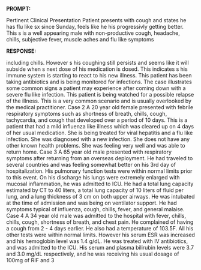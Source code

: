 **PROMPT:**

Pertinent Clinical Presentation  Patient presents with cough and states he has flu like sx since Sunday, feels like he his progressivly getting better. This s is a well appearing male with non-productive cough, headache, chills, subjective fever, muscle aches and flu like symptoms

**RESPONSE:**

  including chills. However s his coughing still persists and seems like it will subside when s next dose of his medication is dosed. This indicates s his immune system is starting to react to his new illness. This patient has been taking antibiotics and is being monitored for infections. The case illustrates some common signs a patient may experience after coming down with a severe flu like infection. This patient is being watched for a possible relapse of the illness. This is a very common scenario and is usually overlooked by the medical practitioner.  Case 2  A 20 year old female presented with febrile respiratory symptoms such as shortness of breath, chills, cough, tachycardia, and cough that developed over a period of 10 days. This is a patient that had a mild influenza like illness which was cleared up on 4 days of her usual medication. She is being treated for viral hepatitis and a flu like infection. She was diagnosed with a new infection. She does not have any other known health problems. She was feeling very well and was able to return home.  Case 3  A 65 year old male presented with respiratory symptoms after returning from an overseas deployment. He had traveled to several countries and was feeling somewhat better on his 3rd day of hospitalization. His pulmonary function tests were within normal limits prior to this event. On his discharge his lungs were extremely enlarged with mucosal inflammation, he was admitted to ICU. He had a total lung capacity estimated by CT to 40 liters, a total lung capacity of 10 liters of fluid per lung, and a lung thickness of 3 cm on both upper airways. He was intubated at the time of admission and was being on ventilator support. He had symptoms typical of influenza, cough, chills, fever, and general malaise.  Case 4  A 34 year old male was admitted to the hospital with fever, chills, chills, cough, shortness of breath, and chest pain. He complained of having a cough from 2 - 4 days earlier. He also had a temperature of 103.5F. All his other tests were within normal limits. However his serum ESR was increased and his hemoglobin level was 1.4 g/dL. He was treated with IV antibiotics, and was admitted to the ICU. His serum and plasma bilirubin levels were 3.7 and 3.0 mg/dL respectively, and he was receiving his usual dosage of 100mg of RIF and 3
